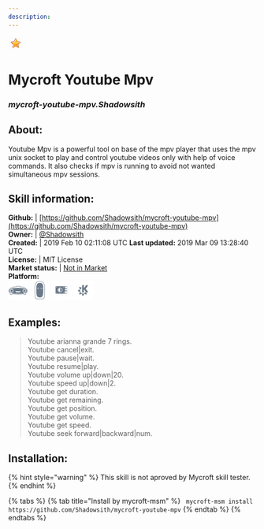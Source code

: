 ```yaml
---
description: 
---
```


![](../.gitbook/assets/star.png)  
# Mycroft Youtube Mpv  
### _mycroft-youtube-mpv.Shadowsith_  
## About:  
Youtube Mpv is a powerful tool on base of the mpv player that uses the mpv unix
socket to play and control youtube videos only with help of voice commands.
It also checks if mpv is running to avoid not wanted simultaneous mpv sessions.

## Skill information:  
**Github:** | [https://github.com/Shadowsith/mycroft-youtube-mpv](https://github.com/Shadowsith/mycroft-youtube-mpv)  
**Owner:** | [@Shadowsith](https://github.com/Shadowsith)  
**Created:** | 2019 Feb 10 02:11:08 UTC  **Last updated:** 2019 Mar 09 13:28:40 UTC  
**License:** | MIT License  
**Market status:** | [Not in Market](https://market.mycroft.ai/skill/)  
**Platform:**  
 ![Mark I](../.gitbook/assets/mark-1-icon.png)  ![Mark II](../.gitbook/assets/mark-2-icon.png)  ![Picroft](../.gitbook/assets/picroft-icon.png)  ![plasmoid](../.gitbook/assets/kde.png)   
## Examples:  
> Youtube arianna grande 7 rings.  
> Youtube cancel|exit.  
> Youtube pause|wait.  
> Youtube resume|play.  
> Youtube volume up|down|20.  
> Youtube speed up|down|2.  
> Youtube get duration.  
> Youtube get remaining.  
> Youtube get position.  
> Youtube get volume.  
> Youtube get speed.  
> Youtube seek forward|backward|num.  
  
## Installation:  
{% hint style="warning" %}
This skill is not aproved by Mycroft skill tester.
{% endhint %}
    
{% tabs %}
{% tab title="Install by mycroft-msm" %}
``` mycroft-msm install https://github.com/Shadowsith/mycroft-youtube-mpv```
{% endtab %}
  {% endtabs %}
  